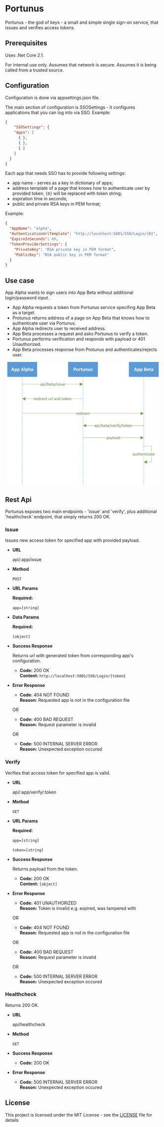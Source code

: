 # Portunus
Portunus - the god of keys - a small and simple single sign-on service, that issues and verifies access tokens.

## Prerequisites
Uses .Net Core 2.1.

For internal use only. Assumes that network is secure. Assumes it is being called from a trusted source.

## Configuration

Configuration is done via appsettings.json file.

The main section of configuration is SSOSettings - it configures applications that you can log into via SSO.
Example:
```json
{
    "SSOSettings": {
    "Apps": [
      { },
      { },
      { }
    ]
  }
}
```

Each app that needs SSO has to provide following settings:
* app name - serves as a key in dictionary of apps;
* address template of a page that knows how to authenticate user by provided token. `{0}` will be replaced with token string;
* expiration time in seconds;
* public and private RSA keys in PEM format;

Example:
```json
{
  "AppName": "alpha",
  "AuthenticationUrlTemplate": "http://localhost:5001/SSO/Login/{0}",
  "ExpireInSeconds": 60,
  "TokenProviderSettings": {
    "PrivateKey": "RSA private key in PEM format",
    "PublicKey": "RSA public key in PEM format"
  }
}
```

## Use case

App Alpha wants to sign users into App Beta without additional login/password input.

* App Alpha requests a token from Portunus service specifing App Beta as a target.
* Protunus returns address of a page on App Beta that knows how to authenticate user via Portunus.
* App Alpha redirects user to received address.
* App Beta processes a request and asks Portunus to verify a token.
* Portunus performs verification and responds with payload or 401 Unauthorized.
* App Beta processes response from Protunus and authenticates/rejects user.


<p align="center">
  <img height="400" src="assets/basic_sequence_diagram.jpg">
</p>

## Rest Api
Portunus exposes two main endpoints - 'issue' and 'verify', plus additional 'healthcheck' endpoint, that simply returns 200 OK.
### Issue
Issues new access token for specified app with provided payload.
* **URL**

  api/:app/issue
  
* **Method**

  `POST`
  
* **URL Params**

  **Required:**

  `app=[string]`

* **Data Params**

  **Required:**
   
   `[object]`
   
* **Success Response**

  Returns url with generated token from corresponding app's configuration.

  * **Code:** 200 OK <br />
    **Content:** `http://localhost:5001/SSO/Login/{token}`
  
* **Error Response**

  * **Code:** 404 NOT FOUND <br />
    **Reason:** Requested app is not in the configuration file

  OR

  * **Code:** 400 BAD REQUEST <br />
    **Reason:** Request parameter is invalid
    
  OR

  * **Code:** 500 INTERNAL SERVER ERROR <br />
    **Reason:** Unexpected exception occured

### Verify
Verifies that access token for specified app is valid.
* **URL**

  api/:app/verify/:token
  
* **Method**

  `GET`
  
* **URL Params**

  **Required:**

  `app=[string]`

  `token=[string]`
   
* **Success Response**

  Returns payload from the token.

  * **Code:** 200 OK <br />
    **Content:** `[object]`
  
* **Error Response**

  * **Code:** 401 UNAUTHORIZED <br />
    **Reason:** Token is invalid e.g. expired, was tampered with

  OR

  * **Code:** 404 NOT FOUND <br />
    **Reason:** Requested app is not in the configuration file

  OR

  * **Code:** 400 BAD REQUEST <br />
    **Reason:** Request parameter is invalid
    
  OR

  * **Code:** 500 INTERNAL SERVER ERROR <br />
    **Reason:** Unexpected exception occured

### Healthcheck
Returns 200 OK.
* **URL**

  api/healthcheck
  
* **Method**

  `GET`
   
* **Success Response**
  * **Code:** 200 OK
  
* **Error Response**
  * **Code:** 500 INTERNAL SERVER ERROR <br />
    **Reason:** Unexpected exception occured
    
## License
This project is licensed under the MIT License - see the [LICENSE](https://github.com/wolf8196/Portunus/blob/master/LICENSE) file for details
